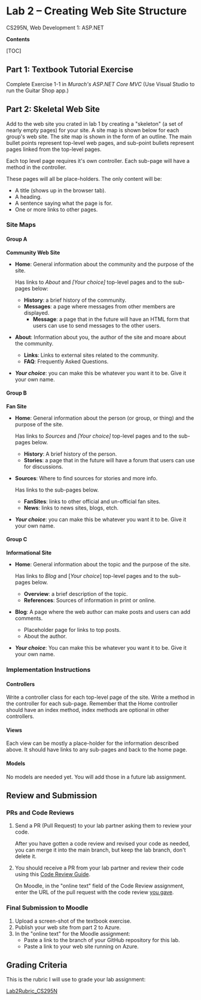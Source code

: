 # Lab 2 – Creating Web Site Structure
 CS295N, Web Development 1: ASP.NET

**Contents**

[TOC]

## Part 1: Textbook Tutorial Exercise

Complete Exercise 1-1 in *Murach's ASP.NET Core MVC*
(Use Visual Studio to run the Guitar Shop app.)

## Part 2: Skeletal Web Site

Add to the web site you crated in lab 1 by creating a "skeleton" (a set of nearly empty pages) for your site. A site map is shown below for each group's web site. The site map is shown in the form of an outline. The main bullet points represent top-level web pages, and sub-point bullets represent pages linked from the top-level pages. 

Each top level page requires it's own controller. Each sub-page will have a method in the controller.

These pages will all be place-holders. The only content will be:

- A title (shows up in the browser tab). 
- A heading.
- A sentence saying what the page is for.
- One or more links to other pages.

### Site Maps

#### Group A

**Community Web Site**

- **Home**: General information about the community and the purpose of the site.
  
    Has links to *About* and *[Your choice]* top-level pages and to the sub-pages below:
    
    -   **History**: a brief history of the community.
    -   **Messages**:  a page where messages from other members are displayed.
        -   **Message**:  a page that in the future will have an HTML form that users can use to send messages to the other users.
    
- **About**:  Information about you, the author of the site and moare about the community. 
  
    -   **Links**: Links to external sites related to the community.
    -   **FAQ**: Frequently Asked Questions.
    
- ***Your choice***:  you can make this be whatever you want it to be. Give it your own name.

#### Group B

**Fan Site**

- 
  **Home**: General information about the person (or group, or thing) and the purpose of the site. 
  
  Has links to *Sources* and *[Your choice]* top-level pages and to the sub-pages below.
  
  - **History**: A brief history of the person.
  - **Stories**: a page that in the future will have a forum that users can use for discussions.
  
- **Sources**: Where to find sources for stories and more info.
  
  Has links to the sub-pages below.
  
  - **FanSites**: links to other official and un-official fan sites.
  - **News**: links to news sites, blogs, etch.
  
- ***Your choice***: you can make this be whatever you want it to be. Give it your own name.

#### Group C

**Informational Site**

- **Home**: General information about the topic and the purpose of the site.
  
  Has links to *Blog* and [*Your choice*] top-level pages and to the sub-pages below.
  
  - **Overview**: a brief description of the topic.
  - **References**: Sources of information in print or online.
  
- **Blog**: A page where the web author can make posts and users can add comments.
  
  - Placeholder page for links to top posts.
  - About the author.
  
- ***Your choice***: You can make this be whatever you want it to be. Give it your own name.



### Implementation Instructions

#### Controllers

Write a controller class for each top-level page of the site. Write a method in the controller for each sub-page. Remember that the Home controller should have an index method, index methods are optional in other controllers.

#### Views

Each view can be mostly a place-holder for the information described above.
It should have links to any sub-pages and back to the home page.

#### Models

No models are needed yet. You will add those in a future lab assignment.



## Review and Submission

### PRs and Code Reviews

1. Send a PR (Pull Request) to your lab partner asking them to review your code. 

   After you have gotten a code review and revised your code as needed, you can merge it into the main branch, but keep the lab branch, don't delete it.

2. You should receive a PR from your lab partner and review their code using this [Code Review Guide](../CodeReviewGuide.html).

   On Moodle, in the "online text" field of the Code Review assignment, enter the URL of the pull request with the code review <u>you gave</u>.

### Final Submission to Moodle

1.  Upload a screen-shot of the textbook exercise.
2.  Publish your web site from part 2 to Azure.
3.  In the "online text" for the Moodle assignment:
    - Paste a link to the branch of your GitHub repository for this lab.
    - Paste a link to your web site running on Azure.



## Grading Criteria

This is the rubric I will use to grade your lab assignment:

[Lab2Rubric_CS295N](Lab2Rubric_CS295N.htm)